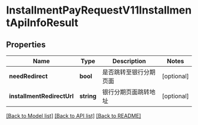 # InstallmentPayRequestV11InstallmentApiInfoResult

## Properties
Name | Type | Description | Notes
------------ | ------------- | ------------- | -------------
**needRedirect** | **bool** | 是否跳转至银行分期页面 | [optional] 
**installmentRedirectUrl** | **string** | 银行分期页面跳转地址 | [optional] 

[[Back to Model list]](../README.md#documentation-for-models) [[Back to API list]](../README.md#documentation-for-api-endpoints) [[Back to README]](../README.md)


